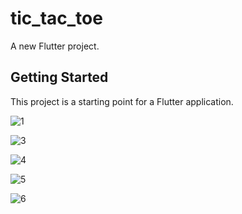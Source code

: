 # tic_tac_toe

A new Flutter project.

## Getting Started

This project is a starting point for a Flutter application.

![1](https://user-images.githubusercontent.com/85746731/233821986-5f2c5284-80f9-4dca-896f-1f4256252457.png)

![3](https://user-images.githubusercontent.com/85746731/233821979-cb4271e7-897e-4cbe-9ad5-f22f31e89e28.png)

![4](https://user-images.githubusercontent.com/85746731/233821980-6711c86f-5b7b-410f-903f-36da40bfbdd8.png)

![5](https://user-images.githubusercontent.com/85746731/233821982-c630129d-cd93-4e50-ab85-af9c1adab4ab.png)

![6](https://user-images.githubusercontent.com/85746731/233821983-8a26f6a1-3387-4cc7-9303-3ca439646579.png)
